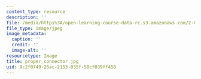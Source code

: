 ```yaml
---
content_type: resource
description: ''
file: /media/https%3A/open-learning-course-data-rc.s3.amazonaws.com/2-007-design-and-manufacturing-i-spring-2009/9c2f074926ac2153035f58cf039ff458_proper_connector.jpg
file_type: image/jpeg
image_metadata:
  caption: ''
  credit: ''
  image-alt: ''
resourcetype: Image
title: proper_connector.jpg
uid: 9c2f0749-26ac-2153-035f-58cf039ff458
---
```

